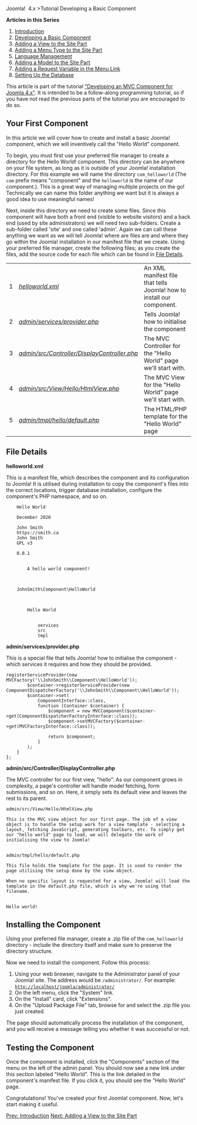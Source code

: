 <!-- Filename: J4.x:Developing_an_MVC_Component/Developing_a_Basic_Component / Display title: Developing an MVC Component/Developing a Basic Component -->

Joomla!  4.x \>Tutorial Developing a Basic Component

**Articles in this Series**

1.  [Introduction](https://docs.joomla.org/J4.x:Developing_an_MVC_Component/Introduction "Special:MyLanguage/J4.x:Developing an MVC Component/Introduction")
2.  [Developing a Basic
    Component](https://docs.joomla.org/J4.x:Developing_an_MVC_Component/Developing_a_Basic_Component "Special:MyLanguage/J4.x:Developing an MVC Component/Developing a Basic Component")
3.  [Adding a View to the Site
    Part](https://docs.joomla.org/J4.x:Developing_an_MVC_Component/Adding_a_View_to_the_Site_Part "Special:MyLanguage/J4.x:Developing an MVC Component/Adding a View to the Site Part")
4.  [Adding a Menu Type to the Site
    Part](https://docs.joomla.org/J4.x:Developing_an_MVC_Component/Adding_a_Menu_Type_to_the_Site_Part "Special:MyLanguage/J4.x:Developing an MVC Component/Adding a Menu Type to the Site Part")
5.  [Language
    Management](https://docs.joomla.org/J4.x:Developing_an_MVC_Component/Language_Management "Special:MyLanguage/J4.x:Developing an MVC Component/Language Management")
6.  [Adding a Model to the Site
    Part](https://docs.joomla.org/J4.x:Developing_an_MVC_Component/Adding_a_Model_to_the_Site_Part "Special:MyLanguage/J4.x:Developing an MVC Component/Adding a Model to the Site Part")
7.  [Adding a Request Variable in the Menu
    Link](https://docs.joomla.org/J4.x:Developing_an_MVC_Component/Adding_a_Request_Variable_in_the_Menu_Link "Special:MyLanguage/J4.x:Developing an MVC Component/Adding a Request Variable in the Menu Link")
8.  [Setting Up the
    Database](https://docs.joomla.org/J4.x:Developing_an_MVC_Componenthttps://docs.joomla.org/J4.x:Developing%20an%20MVC%20Component/Setting%20up%20the%20Database)

This article is part of the tutorial ["Developing an MVC Component for
Joomla
4.x"](https://docs.joomla.org/J4.x:Developing_an_MVC_Component/Introduction "J4.x:Developing an MVC Component/Introduction").
It is intended to be a follow-along programming tutorial, so if you have
not read the previous parts of the tutorial you are encouraged to do so.

## Your First Component

In this article we will cover how to create and install a basic Joomla!
component, which we will inventively call the "Hello World" component.

To begin, you must first use your preferred file manager to create a
directory for the Hello World! component. This directory can be anywhere
on your file system, as long as it is outside of your Joomla!
installation directory. For this example we will name the directory
`com_helloworld` (The `com` prefix means "component" and the
`helloworld` is the name of our component.). This is a great way of
managing multiple projects on the go! Technically we can name this
folder anything we want but it is always a good idea to use meaningful
names!

Next, inside this directory we need to create some files. Since this
component will have both a front end (visible to website visitors) and a
back end (used by site administrators) we will need two sub-folders.
Create a sub-folder called 'site' and one called 'admin'. Again we can
call these anything we want as we will tell Joomla! where are files are
and where they go within the Joomla! installation in our manifest file
that we create. Using your preferred file manager, create the following
files; as you create the files, add the source code for each file which
can be found in [File Details](#File_Details).

|     |                                                                                                   |                                                                       |
|-----|---------------------------------------------------------------------------------------------------|-----------------------------------------------------------------------|
| 1   | *[helloworld.xml](#helloworld.xml)*                                                               | An XML manifest file that tells Joomla! how to install our component. |
| 2   | *[admin/services/provider.php](#admin.2Fservices.2Fprovider.php)*                                 | Tells Joomla! how to initialise the component                         |
| 3   | *[admin/src/Controller/DisplayController.php](#admin.2Fsrc.2FController.2FDisplayController.php)* | The MVC Controller for the "Hello World" page we'll start with.       |
| 4   | *[admin/src/View/Hello/HtmlView.php](#admin.2Fsrc.2FView.2FHello.2FHtmlView.php)*                 | The MVC View for the "Hello World" page we'll start with.             |
| 5   | *[admin/tmpl/hello/default.php](#admin.2Ftmpl.2Fhello.2Fdefault.php)*                             | The HTML/PHP template for the "Hello World" page                      |

## File Details

**helloworld.xml**

This is a manifest file, which describes the component and its
configuration to Joomla! It is utilised during installation to copy the
component's files into the correct locations, trigger database
installation, configure the component's PHP namespace, and so on.




        Hello World
        
        December 2020
        
        John Smith
        https://smith.ca
        John Smith
        GPL v3
        
        0.0.1
        
        
            A hello world component!
        

        
        JohnSmith\Component\HelloWorld
                
        
            
            Hello World
            
            
                services
                src
                tmpl
            
        

**admin/services/provider.php**

This is a special file that tells Joomla! how to initialise the
component - which services it requires and how they should be provided.

    registerServiceProvider(new MVCFactory('\\JohnSmith\\Component\\HelloWorld'));
            $container->registerServiceProvider(new ComponentDispatcherFactory('\\JohnSmith\\Component\\HelloWorld'));
            $container->set(
                ComponentInterface::class,
                function (Container $container) {
                    $component = new MVCComponent($container->get(ComponentDispatcherFactoryInterface::class));
                    $component->setMVCFactory($container->get(MVCFactoryInterface::class));

                    return $component;
                }
            );
        }
    };

**admin/src/Controller/DisplayController.php**

The MVC controller for our first view, "hello". As our component grows
in complexity, a page's controller will handle model fetching, form
submissions, and so on. Here, it simply sets its default view and leaves
the rest to its parent.

    admin/src/View/Hello/HtmlView.php

    This is the MVC view object for our first page. The job of a view object is to handle the setup work for a view template - selecting a layout, fetching JavaScript, generating toolbars, etc. To simply get our "hello world" page to load, we will delegate the work of initialising the view to Joomla!


    admin/tmpl/hello/default.php

    This file holds the template for the page. It is used to render the page utilising the setup done by the view object.

    When no specific layout is requested for a view, Joomla! will load the template in the default.php file, which is why we're using that filename.


    Hello world!

## Installing the Component

Using your preferred file manager, create a .zip file of the
`com_helloworld` directory - include the directory itself and make sure
to preserve the directory structure.

Now we need to install the component. Follow this process:

1.  Using your web browser, navigate to the Administrator panel of your
    Joomla! site. The address would be `/administrator/`. For example:
    <a href="http://localhost/joomla/administrator/" class="external free"
    target="_blank"
    rel="nofollow noreferrer noopener"><code>http://localhost/joomla/administrator/</code></a>
2.  On the left menu, click the "System" link.
3.  On the "Install" card, click "Extensions".
4.  On the "Upload Package File" tab, browse for and select the .zip
    file you just created.

The page should automatically process the installation of the component,
and you will receive a message telling you whether it was successful or
not.

## Testing the Component

Once the component is installed, click the "Components" section of the
menu on the left of the admin panel. You should now see a new link under
this section labeled "Hello World". This is the link detailed in the
component's manifest file. If you click it, you should see the "Hello
World" page.

Congratulations! You've created your first Joomla! component. Now, let's
start making it useful.

<a
href="https://docs.joomla.org/J4.x:Developing_an_MVC_Component/Introduction"
id="content-button" class="button expand success">Prev: Introduction</a>
<a
href="https://docs.joomla.org/J4.x:Developing_an_MVC_Component/Adding_a_View_to_the_Site_Part"
id="content-button" class="button expand">Next: Adding a View to the
Site Part</a>
